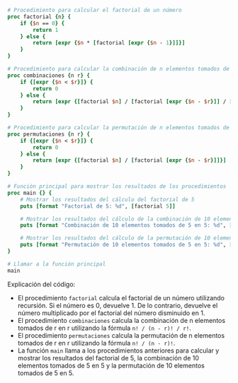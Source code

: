 ```tcl
# Procedimiento para calcular el factorial de un número
proc factorial {n} {
    if {$n == 0} {
        return 1
    } else {
        return [expr {$n * [factorial [expr {$n - 1}]]}]
    }
}

# Procedimiento para calcular la combinación de n elementos tomados de r en r
proc combinaciones {n r} {
    if {[expr {$n < $r}]} {
        return 0
    } else {
        return [expr {[factorial $n] / [factorial [expr {$n - $r}]] / [factorial $r]]}]
    }
}

# Procedimiento para calcular la permutación de n elementos tomados de r en r
proc permutaciones {n r} {
    if {[expr {$n < $r}]} {
        return 0
    } else {
        return [expr {[factorial $n] / [factorial [expr {$n - $r}]]}]
    }
}

# Función principal para mostrar los resultados de los procedimientos
proc main {} {
    # Mostrar los resultados del cálculo del factorial de 5
    puts [format "Factorial de 5: %d", [factorial 5]]

    # Mostrar los resultados del cálculo de la combinación de 10 elementos tomados de 5 en 5
    puts [format "Combinación de 10 elementos tomados de 5 en 5: %d", [combinaciones 10 5]]

    # Mostrar los resultados del cálculo de la permutación de 10 elementos tomados de 5 en 5
    puts [format "Permutación de 10 elementos tomados de 5 en 5: %d", [permutaciones 10 5]]
}

# Llamar a la función principal
main
```

Explicación del código:

* El procedimiento `factorial` calcula el factorial de un número utilizando recursión. Si el número es 0, devuelve 1. De lo contrario, devuelve el número multiplicado por el factorial del número disminuido en 1.
* El procedimiento `combinaciones` calcula la combinación de n elementos tomados de r en r utilizando la fórmula `n! / (n - r)! / r!`.
* El procedimiento `permutaciones` calcula la permutación de n elementos tomados de r en r utilizando la fórmula `n! / (n - r)!`.
* La función `main` llama a los procedimientos anteriores para calcular y mostrar los resultados del factorial de 5, la combinación de 10 elementos tomados de 5 en 5 y la permutación de 10 elementos tomados de 5 en 5.